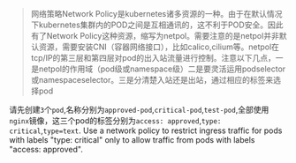 >网络策略Network Policy是kubernetes诸多资源的一种。由于在默认情况下kubernetes集群内的POD之间是互相通讯的，这不利于POD安全。因此有了Network Policy这种资源，缩写为netpol。需要注意的是netpol并非默认资源，需要安装CNI（容器网络接口），比如calico,cilium等。netpol在tcp/IP的第三层和第四层对pod的出入站流量进行控制。注意以下几点，一是netpol的作用域（pod级或namespace级）二是要灵活运用podselector或namespaceselector。三是分清楚入站还是出站，通过相应的标签来选择pod

请先创建`3`个`pod`,名称分别为`approved-pod`,`critical-pod`,`test-pod`,全部使用`nginx`镜像，这三个pod的标签分别为`access: approved`,`type: critical`,`type=text`.
Use a network policy to restrict ingress traffic for pods with labels "type: critical" only to allow traffic from pods with labels "access: approved".
